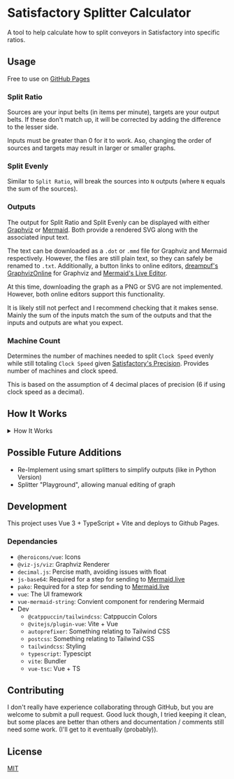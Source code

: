 # Satisfactory Splitter Calculator
A tool to help calculate how to split conveyors in Satisfactory into specific ratios.

## Usage
Free to use on [GitHub Pages](https://icemoonmagic.github.io/Satisfactory-Splitter-Calculator/)

### Split Ratio
Sources are your input belts (in items per minute), targets are your output belts.
If these don't match up, it will be corrected by adding the difference to the lesser side.

Inputs must be greater than 0 for it to work. Aso, changing the order of sources and targets may result in larger or smaller graphs.

### Split Evenly
Similar to `Split Ratio`, will break the sources into `N` outputs (where `N` equals the sum of the sources).

### Outputs
The output for Split Ratio and Split Evenly can be displayed with either [Graphviz](https://www.graphviz.org/) or [Mermaid](mermaid.js.org). 
Both provide a rendered SVG along with the associated input text.

The text can be downloaded as a `.dot` or `.mmd` file for Graphviz and Mermaid respectively. However, the files are still plain text, so they can safely be renamed to `.txt`. 
Additionally, a button links to online editors, [dreampuf's GraphvizOnline](https://github.com/dreampuf/GraphvizOnline) for Graphviz and [Mermaid's Live Editor](https://mermaid.live).

At this time, downloading the graph as a PNG or SVG are not implemented. 
However, both online editors support this functionality.

It is likely still not perfect and I recommend checking that it makes sense. Mainly the sum of the inputs match the sum of the outputs and that the inputs and outputs are what you expect.

### Machine Count
Determines the number of machines needed to split `Clock Speed` evenly while still totaling `Clock Speed` given [Satisfactory's Precision](https://satisfactory.fandom.com/wiki/Clock_speed#Precision). Provides number of machines and clock speed.

This is based on the assumption of 4 decimal places of precision (6 if using clock speed as a decimal).

## How It Works
<details>
<summary> How It Works </summary>

### Simplifying Ratio
To reduce the amount of work that needs to be done, the first step is to simlify the ratio. This also helps with decimal inputs.

Using some "fun" math, the lowest common denominator (or, more accurately, lowest common multiple of teh denominators) is found and made to the denominator of each input.
After that, the greatest common factor is found and used as a divisor to get the final simplified ratio.

### Splitting
The inputs are then split into `N` equal parts (where `N` is the sum of the sources). Given there are multiple ways to split to the same number (e.g. 6 be /2 then /3 twice or /3 then /2 thrice), dividing by 2 is prefered over 3 to reduce overall node count. 

If a node can be divided cleanly by 2 or 3, it will be. If it can't be cleanly divided, it will spawn a child and connect carrying "1" more than it has and mark itself as a "back node". When one of it's children becomes able to break into multiple "1" nodes (i.e. equaling 2 or 3), one of it's outputs will be redirected back to the node.

(2 and 3 are mentioned due to being default, but it does change with different a `max split` setting)

("1" may not equal 1 in cases where [Simplifying Ratio](#simplifying-ratio) simplified the sources / targets)

### Merging
Given an array of nodes, `M` nodes are taken to be merged (where `M` equals one of the targets).
These nodes could just be merged together, but that would likely leave a lot of redundent nodes that get split just to be merged together again. 

To fix this, before merging, the parent of a node to be merged is looked at. If all of this parent's children are set to be merged, the children are disconnected and dismissed from merging while the parent is set in their place. This continues untill all the nodes either have no parent or all nodes have children that are excluded from merging.

If a child that is feeding a "back node" is checking itself, all of the children of the "back node" must be set for merging.

### Graphing
The `ConveyorNode`s and `ConveyorLink`s that are used internally represent nodes and edges respectfully (for graphing purposes at least), but need to be converted to work with [Graphviz](#graphviz). This is done simply by iterating over each root and recursing throught their children, recording the nodes and edges along the way. Afterwords, the noted nodes / edges are put into a string following the Dot Language.

</details>

## Possible Future Additions
- Re-Implement using smart splitters to simplify outputs (like in Python Version)
- Splitter "Playground", allowing manual editing of graph

## Development
This project uses Vue 3 + TypeScript + Vite and deploys to Github Pages.

### Dependancies
- `@heroicons/vue`: Icons
- `@viz-js/viz`: Graphviz Renderer
- `decimal.js`: Percise math, avoiding issues with float
- `js-base64`: Required for a step for sending to [Mermaid.live](https://mermaid.live)
- `pako`: Required for a step for sending to [Mermaid.live](https://mermaid.live)
- `vue`: The UI framework
- `vue-mermaid-string`: Convient component for rendering Mermaid
- Dev
    - `@catppuccin/tailwindcss`: Catppuccin Colors
    - `@vitejs/plugin-vue`: Vite + Vue
    - `autoprefixer`: Something relating to Tailwind CSS
    - `postcss`: Something relating to Tailwind CSS
    - `tailwindcss`: Styling
    - `typescript`: Typescipt
    - `vite`: Bundler
    - `vue-tsc`: Vue + TS

## Contributing
I don't really have experience collaborating through GitHub, but you are welcome to submit a pull request. Good luck though, I tried keeping it clean, but some places are better than others and documentation / comments still need some work. (I'll get to it eventually (probably)).

## License
[MIT](https://choosealicense.com/licenses/mit/)